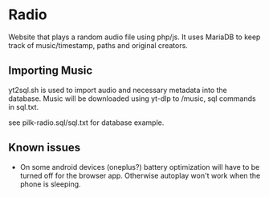 # Radio
Website that plays a random audio file using php/js.
It uses MariaDB to keep track of music/timestamp, paths and original creators.

## Importing Music
yt2sql.sh is used to import audio and necessary metadata into the database.
Music will be downloaded using yt-dlp to /music, sql commands in sql.txt.

see pilk-radio.sql/sql.txt for database example.

## Known issues
- On some android devices (oneplus?) battery optimization will have to be
  turned off for the browser app. Otherwise autoplay won't work when the phone is sleeping.
